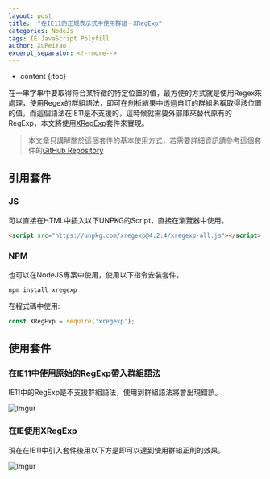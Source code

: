 ```yaml
---
layout: post
title:  "在IE11的正規表示式中使用群組－XRegExp"
categories: NodeJs
tags: IE JavaScript Polyfill
author: XuPeiYao
excerpt_separator: <!--more-->
---
```


- content
{:toc}

在一串字串中要取得符合某特徵的特定位置的值，最方便的方式就是使用Regex來處理，使用Regex的群組語法，即可在剖析結果中透過自訂的群組名稱取得該位置的值，而這個語法在IE11是不支援的，這時候就需要外部庫來替代原有的RegExp，本文將使用[XRegExp](http://xregexp.com/)套件來實現。

<!--more-->

> 本文章只講解關於這個套件的基本使用方式，若需要詳細資訊請參考這個套件的[GitHub Repository](https://github.com/slevithan/xregexp)

## 引用套件

### JS

可以直接在HTML中插入以下UNPKG的Script，直接在瀏覽器中使用。

```html
<script src="https://unpkg.com/xregexp@4.2.4/xregexp-all.js"></script>
```

### NPM

也可以在NodeJS專案中使用，使用以下指令安裝套件。

```shell
npm install xregexp
```

在程式碼中使用:

```javascript
const XRegExp = require('xregexp');
```

## 使用套件

### 在IE11中使用原始的RegExp帶入群組語法

IE11中的RegExp是不支援群組語法，使用到群組語法將會出現錯誤。

![Imgur](https://i.imgur.com/0nk65pq.png)

### 在IE使用XRegExp

現在在IE11中引入套件後用以下方是即可以達到使用群組正則的效果。

![Imgur](https://i.imgur.com/dCXmNho.png)

